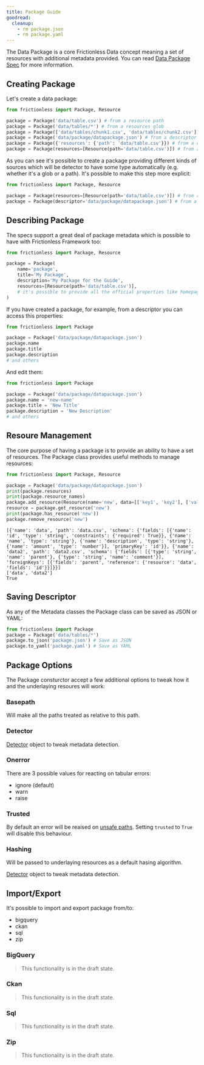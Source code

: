 ```yaml
---
title: Package Guide
goodread:
  cleanup:
    - rm package.json
    - rm package.yaml
---
```


The Data Package is a core Frictionless Data concept meaning a set of resources with additional metadata provided. You can read [Data Package Spec](https://specs.frictionlessdata.io/data-package/) for more information.

## Creating Package

Let's create a data package:

```python goodread title="Python"
from frictionless import Package, Resource

package = Package('data/table.csv') # from a resource path
package = Package('data/tables/*') # from a resources glob
package = Package(['data/tables/chunk1.csv', 'data/tables/chunk2.csv']) # from a list
package = Package('data/package/datapackage.json') # from a descriptor path
package = Package({'resources': {'path': 'data/table.csv'}}) # from a descriptor
package = Package(resources=[Resource(path='data/table.csv')]) # from arguments
```

As you can see it's possible to create a package providing different kinds of sources which will be detector to have some type automatically (e.g. whether it's a glob or a path). It's possible to make this step more explicit:

```python title="Python"
from frictionless import Package, Resource

package = Package(resources=[Resource(path='data/table.csv')]) # from resources
package = Package(descriptor='data/package/datapackage.json') # from a descriptor
```

## Describing Package

The specs support a great deal of package metadata which is possible to have with Frictionless Framework too:

```python goodread title="Python"
from frictionless import Package, Resource

package = Package(
    name='package',
    title='My Package',
    description='My Package for the Guide',
    resources=[Resource(path='data/table.csv')],
    # it's possible to provide all the official properties like homepage, version, etc
)
```

If you have created a package, for example, from a descriptor you can access this properties:

```python goodread title="Python"
from frictionless import Package

package = Package('data/package/datapackage.json')
package.name
package.title
package.description
# and others
```

And edit them:

```python goodread title="Python"
from frictionless import Package

package = Package('data/package/datapackage.json')
package.name = 'new-name'
package.title = 'New Title'
package.description = 'New Description'
# and others
```

## Resoure Management

The core purpose of having a package is to provide an ability to have a set of resources. The Package class provides useful methods to manage resources:

```python goodread title="Python"
from frictionless import Package, Resource

package = Package('data/package/datapackage.json')
print(package.resources)
print(package.resource_names)
package.add_resource(Resource(name='new', data=[['key1', 'key2'], ['val1', 'val2']]))
resource = package.get_resource('new')
print(package.has_resource('new'))
package.remove_resource('new')
```
```
[{'name': 'data', 'path': 'data.csv', 'schema': {'fields': [{'name': 'id', 'type': 'string', 'constraints': {'required': True}}, {'name': 'name', 'type': 'string'}, {'name': 'description', 'type': 'string'}, {'name': 'amount', 'type': 'number'}], 'primaryKey': 'id'}}, {'name': 'data2', 'path': 'data2.csv', 'schema': {'fields': [{'type': 'string', 'name': 'parent'}, {'type': 'string', 'name': 'comment'}], 'foreignKeys': [{'fields': 'parent', 'reference': {'resource': 'data', 'fields': 'id'}}]}}]
['data', 'data2']
True
```

## Saving Descriptor

As any of the Metadata classes the Package class can be saved as JSON or YAML:

```python goodread title="Python"
from frictionless import Package
package = Package('data/tables/*')
package.to_json('package.json') # Save as JSON
package.to_yaml('package.yaml') # Save as YAML
```

## Package Options

The Package consturctor accept a few additional options to tweak how it and the underlaying resoures will work:

### Basepath

Will make all the paths treated as relative to this path.

### Detector

[Detector](detector-guide.md) object to tweak metadata detection.

### Onerror

There are 3 possible values for reacting on tabular errors:
- ignore (default)
- warn
- raise

### Trusted

By default an error will be reaised on [unsafe paths](https://specs.frictionlessdata.io/data-resource/#url-or-path). Setting `trusted` to `True` will disable this behaviour.

### Hashing

Will be passed to underlaying resources as a default hasing algorithm.

[Detector](detector-guide.md) object to tweak metadata detection.

## Import/Export

It's possible to import and export package from/to:
- bigquery
- ckan
- sql
- zip

### BigQuery

> This functionality is in the draft state.

### Ckan

> This functionality is in the draft state.

### Sql

> This functionality is in the draft state.

### Zip

> This functionality is in the draft state.

